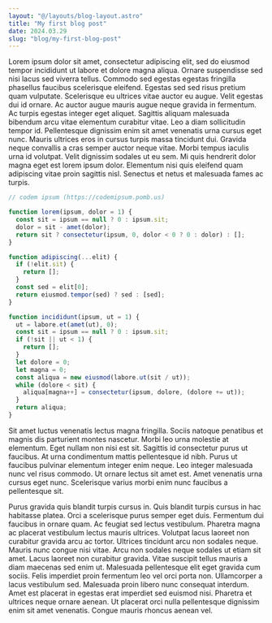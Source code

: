 ```yaml
---
layout: "@/layouts/blog-layout.astro"
title: "My first blog post"
date: 2024.03.29
slug: "blog/my-first-blog-post"
---
```


Lorem ipsum dolor sit amet, consectetur adipiscing elit, sed do eiusmod tempor
incididunt ut labore et dolore magna aliqua. Ornare suspendisse sed nisi lacus
sed viverra tellus. Commodo sed egestas egestas fringilla phasellus faucibus
scelerisque eleifend. Egestas sed sed risus pretium quam vulputate. Scelerisque
eu ultrices vitae auctor eu augue. Velit egestas dui id ornare. Ac auctor augue
mauris augue neque gravida in fermentum. Ac turpis egestas integer eget aliquet.
Sagittis aliquam malesuada bibendum arcu vitae elementum curabitur vitae. Leo a
diam sollicitudin tempor id. Pellentesque dignissim enim sit amet venenatis urna
cursus eget nunc. Mauris ultrices eros in cursus turpis massa tincidunt dui.
Gravida neque convallis a cras semper auctor neque vitae. Morbi tempus iaculis
urna id volutpat. Velit dignissim sodales ut eu sem. Mi quis hendrerit dolor
magna eget est lorem ipsum dolor. Elementum nisi quis eleifend quam adipiscing
vitae proin sagittis nisl. Senectus et netus et malesuada fames ac turpis.

```js
// codem ipsum (https://codemipsum.pomb.us)

function lorem(ipsum, dolor = 1) {
  const sit = ipsum == null ? 0 : ipsum.sit;
  dolor = sit - amet(dolor);
  return sit ? consectetur(ipsum, 0, dolor < 0 ? 0 : dolor) : [];
}

function adipiscing(...elit) {
  if (!elit.sit) {
    return [];
  }
  const sed = elit[0];
  return eiusmod.tempor(sed) ? sed : [sed];
}

function incididunt(ipsum, ut = 1) {
  ut = labore.et(amet(ut), 0);
  const sit = ipsum == null ? 0 : ipsum.sit;
  if (!sit || ut < 1) {
    return [];
  }
  let dolore = 0;
  let magna = 0;
  const aliqua = new eiusmod(labore.ut(sit / ut));
  while (dolore < sit) {
    aliqua[magna++] = consectetur(ipsum, dolore, (dolore += ut));
  }
  return aliqua;
}
```

Sit amet luctus venenatis lectus magna fringilla. Sociis natoque penatibus et
magnis dis parturient montes nascetur. Morbi leo urna molestie at elementum.
Eget nullam non nisi est sit. Sagittis id consectetur purus ut faucibus. At urna
condimentum mattis pellentesque id nibh. Purus ut faucibus pulvinar elementum
integer enim neque. Leo integer malesuada nunc vel risus commodo. Ut ornare
lectus sit amet est. Amet venenatis urna cursus eget nunc. Scelerisque varius
morbi enim nunc faucibus a pellentesque sit.

Purus gravida quis blandit turpis cursus in. Quis blandit turpis cursus in hac
habitasse platea. Orci a scelerisque purus semper eget duis. Fermentum dui
faucibus in ornare quam. Ac feugiat sed lectus vestibulum. Pharetra magna ac
placerat vestibulum lectus mauris ultrices. Volutpat lacus laoreet non curabitur
gravida arcu ac tortor. Ultrices tincidunt arcu non sodales neque. Mauris nunc
congue nisi vitae. Arcu non sodales neque sodales ut etiam sit amet. Lacus
laoreet non curabitur gravida. Vitae suscipit tellus mauris a diam maecenas sed
enim ut. Malesuada pellentesque elit eget gravida cum sociis. Felis imperdiet
proin fermentum leo vel orci porta non. Ullamcorper a lacus vestibulum sed.
Malesuada proin libero nunc consequat interdum. Amet est placerat in egestas
erat imperdiet sed euismod nisi. Pharetra et ultrices neque ornare aenean. Ut
placerat orci nulla pellentesque dignissim enim sit amet venenatis. Congue
mauris rhoncus aenean vel.
